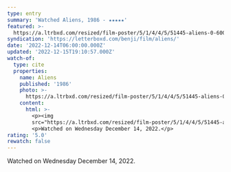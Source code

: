 ```yaml
---
type: entry
summary: 'Watched Aliens, 1986 - ★★★★★'
featured: >-
  https://a.ltrbxd.com/resized/film-poster/5/1/4/4/5/51445-aliens-0-600-0-900-crop.jpg?v=6c62918bdd
syndication: 'https://letterboxd.com/benji/film/aliens/'
date: '2022-12-14T06:00:00.000Z'
updated: '2022-12-15T19:10:57.000Z'
watch-of:
  type: cite
  properties:
    name: Aliens
    published: '1986'
    photo: >-
      https://a.ltrbxd.com/resized/film-poster/5/1/4/4/5/51445-aliens-0-600-0-900-crop.jpg?v=6c62918bdd
    content:
      html: >-
        <p><img
        src="https://a.ltrbxd.com/resized/film-poster/5/1/4/4/5/51445-aliens-0-600-0-900-crop.jpg?v=6c62918bdd"/></p>
        <p>Watched on Wednesday December 14, 2022.</p>
rating: '5.0'
rewatch: false
---
```

Watched on Wednesday December 14, 2022.
